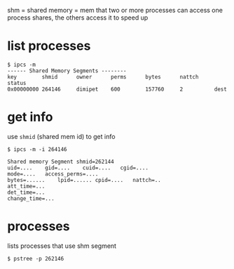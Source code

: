 shm = shared memory = mem that two or more processes can access
one process shares, the others access it to speed up

# list processes
```
$ ipcs -m
------ Shared Memory Segments --------
key        shmid      owner      perms      bytes      nattch     status      
0x00000000 264146     dimipet    600        157760     2          dest         
```
# get info
use `shmid` (shared mem id) to get info
```
$ ipcs -m -i 264146

Shared memory Segment shmid=262144
uid=....	gid=....	cuid=....	cgid=....
mode=....	access_perms=....
bytes=......	lpid=......	cpid=....	nattch=..
att_time=...  
det_time=...  
change_time=...
```
# processes
lists processes that use shm segment
```
$ pstree -p 262146
```

